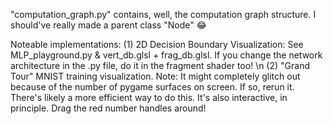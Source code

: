 "computation_graph.py" contains, well, the computation graph structure. I should've really made a parent class "Node" 😂

Noteable implementations:
(1) 2D Decision Boundary Visualization: See MLP_playground.py & vert_db.glsl + frag_db.glsl. If you change the network architecture in the .py file, do it in the fragment shader too! \n
(2) "Grand Tour" MNIST training visualization. Note: It might completely glitch out because of the number of pygame surfaces on screen. If so, rerun it. There's likely a more efficient way to do this. It's also interactive, in principle. Drag the red number handles around!

